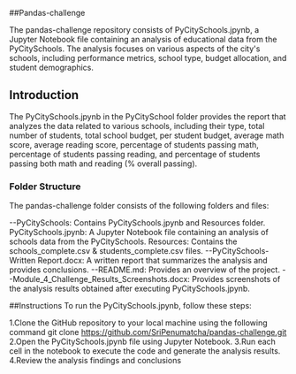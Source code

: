 ##Pandas-challenge

The pandas-challenge repository consists of PyCitySchools.jpynb, a Jupyter Notebook file containing an analysis of educational data from the PyCitySchools. The analysis focuses on various aspects of the city's schools, including performance metrics, school type, budget allocation, and student demographics.

## Introduction

The PyCitySchools.jpynb in the PyCitySchool folder provides the report that analyzes the data related to various schools, including their type, total number of students, total school budget, per student budget, average math score, average reading score, percentage of students passing math, percentage of students passing reading, and percentage of students passing both math and reading (% overall passing).

### Folder Structure 

The pandas-challenge folder consists of the following folders and files:

--PyCitySchools: Contains PyCitySchools.jpynb and Resources folder.
    PyCitySchools.jpynb: A Jupyter Notebook file containing an analysis of schools data from the PyCitySchools.
    Resources: Contains the schools_complete.csv & students_complete.csv files.
--PyCitySchools-Written Report.docx: A written report that summarizes the analysis and provides conclusions.
--README.md: Provides an overview of the project.
--Module_4_Challenge_Results_Screenshots.docx: Provides screenshots of the analysis results obtained after executing PyCitySchools.jpynb.

##Instructions
To run the PyCitySchools.jpynb, follow these steps:

1.Clone the GitHub repository to your local machine using the following command
  git clone https://github.com/SriPenumatcha/pandas-challenge.git
2.Open the PyCitySchools.jpynb file using Jupyter Notebook.
3.Run each cell in the notebook to execute the code and generate the analysis results.
4.Review the analysis findings and conclusions
